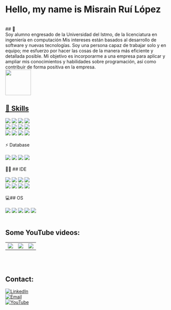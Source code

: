 <h1>Hello, my name is Misrain Ruí López</h1>
</br>
## 📝 </br>
Soy alumno engresado de la Universidad del Istmo, de la licenciatura en ingeniería en computación
Mis intereses están basados al desarrollo de software y nuevas tecnologías. 
Soy una persona capaz de trabajar solo y en equipo; me esfuerzo por hacer las cosas de la manera más eficiente y detallada posible.
Mi objetivo es incorporarme a una empresa para aplicar y ampliar mis conocimientos y habilidades
sobre programación, así como contribuir de forma positiva en la empresa.</br>
<div align="left";>
<a href="https://drive.google.com/file/d/1_I09Y-BCKCZUtt8Pm_725PXW_HoiSnpr/view?usp=sharing">
<img src="https://cdn-icons-png.flaticon.com/512/3135/3135731.png" width="80" height="80">
	</div>


## 🚀 Skills </br>
[![](https://img.shields.io/badge/HTML-239120?style=for-the-badge&logo=html5&logoColor=white)]()
[![](https://img.shields.io/badge/CSS3-1572B6?style=for-the-badge&logo=css3&logoColor=white)]()
[![](https://img.shields.io/badge/Python-14354C?style=for-the-badge&logo=python&logoColor=white)]()
[![](https://img.shields.io/badge/JavaScript-323330?style=for-the-badge&logo=javascript&logoColor=F7DF1E)]()
</br>
[![](https://img.shields.io/badge/C%2B%2B-00599C?style=for-the-badge&logo=c%2B%2B&logoColor=white)]()
[![](https://img.shields.io/badge/Java-ED8B00?style=for-the-badge&logo=java&logoColor=white)]()
[![](https://img.shields.io/badge/PHP-777BB4?style=for-the-badge&logo=php&logoColor=white)]()
[![](https://img.shields.io/badge/Elixir-4B275F?style=for-the-badge&logo=elixir&logoColor=white)]()
</br>
[![](https://img.shields.io/badge/Unity-100000?style=for-the-badge&logo=unity&logoColor=white)]()
[![](https://img.shields.io/badge/Vue.js-35495E?style=for-the-badge&logo=vue.js&logoColor=4FC08D)]()
[![](https://img.shields.io/badge/Tailwind_CSS-38B2AC?style=for-the-badge&logo=tailwind-css&logoColor=white)]()
[![](https://img.shields.io/badge/GIT-E44C30?style=for-the-badge&logo=git&logoColor=white)]()
</br></br>
⚡ Database 
</br></br>
[![](https://img.shields.io/badge/MySQL-00000F?style=for-the-badge&logo=mysql&logoColor=white)]()
[![](https://img.shields.io/badge/PostgreSQL-316192?style=for-the-badge&logo=postgresql&logoColor=white)]()
[![](https://img.shields.io/badge/SQLite-07405E?style=for-the-badge&logo=sqlite&logoColor=white)]()
[![](https://img.shields.io/badge/Firebase-FFCA28?style=for-the-badge&logo=firebase&logoColor=white&labelColor=101010)]()
</br></br>
👩‍💻 ## IDE </br></br>
[![](https://img.shields.io/badge/Android_Studio-3DDC84?style=for-the-badge&logo=android-studio&logoColor=white)]()
[![](https://img.shields.io/badge/Atom-66595C?style=for-the-badge&logo=Atom&logoColor=white)]()
[![](https://img.shields.io/badge/Eclipse-2C2255?style=for-the-badge&logo=eclipse&logoColor=white)]()
[![](https://img.shields.io/badge/Visual_Studio_Code-0078D4?style=for-the-badge&logo=visual%20studio%20code&logoColor=white)]()
</br>
[![](https://img.shields.io/badge/Notepad++-90E59A.svg?style=for-the-badge&logo=notepad%2B%2B&logoColor=black)]()
[![](https://img.shields.io/badge/sublime_text-%23575757.svg?&style=for-the-badge&logo=sublime-text&logoColor=important)]()
[![](https://img.shields.io/badge/Visual_Studio-5C2D91?style=for-the-badge&logo=visual%20studio&logoColor=white)]()
[![](https://img.shields.io/badge/VIM-%2311AB00.svg?&style=for-the-badge&logo=vim&logoColor=white)]()
</br></br>
💻##  OS </br></br>
[![](https://img.shields.io/badge/Android-3DDC84?style=for-the-badge&logo=android&logoColor=white)]()
[![](https://img.shields.io/badge/Fedora-294172?style=for-the-badge&logo=fedora&logoColor=white)]()
[![](https://img.shields.io/badge/Kali_Linux-557C94?style=for-the-badge&logo=kali-linux&logoColor=white)]()
[![](https://img.shields.io/badge/Windows-0078D6?style=for-the-badge&logo=windows&logoColor=white)]()
[![](https://img.shields.io/badge/Ubuntu-E95420?style=for-the-badge&logo=ubuntu&logoColor=white)]()
</br></br>
## Some YouTube videos:

<table style="width:100%">
  <tr>
    <td>
	<a href="https://youtu.be/07g-xwBkulU">
  		<img src="https://i9.ytimg.com/vi/07g-xwBkulU/mq2.jpg?sqp=COTiw5UG&rs=AOn4CLBjleO67S3QTvkn-A87vPMjFBOraA">
	</a>
	</td>
    <td>
	<a href="https://youtu.be/ZzrWweDdXmk">
  		<img src="https://i9.ytimg.com/vi/ZzrWweDdXmk/mq2.jpg?sqp=COTiw5UG&rs=AOn4CLCuJFfjx5o6bqs0V-aV6kNcKbV5LQ">
	</a>
	</td>
    <td>
	<a href="https://youtu.be/Sxg6NlGYCkQ">
  		<img src="https://i9.ytimg.com/vi/Sxg6NlGYCkQ/mq2.jpg?sqp=COTiw5UG&rs=AOn4CLBAb6qLTS7o21fg4x73uLg7gF-x8w">
	</a>
	</td>
  </tr>
</table>

</br></br>
## Contact: </br>
[![LinkedIn](https://img.shields.io/badge/LinkedIn-0077B5?style=for-the-badge&logo=linkedin&logoColor=white)](https://www.linkedin.com/in/misrainrl)
</br>
[![Email](https://img.shields.io/badge/Gmail-D14836?style=for-the-badge&logo=gmail&logoColor=white)](mailto:universidadcomputacion@gmail.com)
</br>
[![YouTube](https://img.shields.io/badge/YouTube-FF0000?style=for-the-badge&logo=youtube&logoColor=white)](https://www.youtube.com/channel/UCEh2TJ9H7aPYzBb2uwjFvUg)
